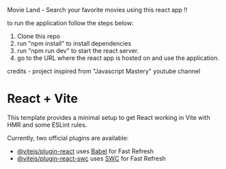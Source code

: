
Movie Land - Search your favorite movies using this react app !! 

to run the application follow the steps below:
1) Clone this repo
2) run "npm install" to install dependencies
3) run "npm run dev" to start the react server.
4) go to the URL where the react app is hosted on and use the application.




credits - project inspired from "Javascript Mastery" youtube channel 






# React + Vite

This template provides a minimal setup to get React working in Vite with HMR and some ESLint rules.

Currently, two official plugins are available:

- [@vitejs/plugin-react](https://github.com/vitejs/vite-plugin-react/blob/main/packages/plugin-react/README.md) uses [Babel](https://babeljs.io/) for Fast Refresh
- [@vitejs/plugin-react-swc](https://github.com/vitejs/vite-plugin-react-swc) uses [SWC](https://swc.rs/) for Fast Refresh
